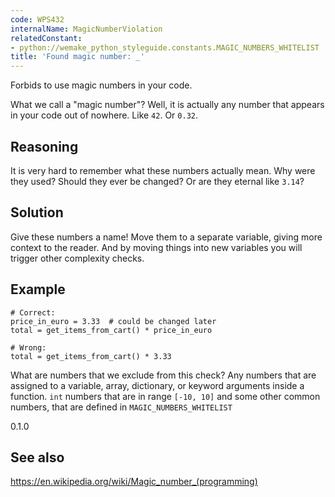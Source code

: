 ```yaml
---
code: WPS432
internalName: MagicNumberViolation
relatedConstant:
- python://wemake_python_styleguide.constants.MAGIC_NUMBERS_WHITELIST
title: 'Found magic number: _'
---
```


Forbids to use magic numbers in your code.

What we call a "magic number"? Well, it is actually any number that
appears in your code out of nowhere. Like `42`. Or `0.32`.

## Reasoning
It is very hard to remember what these numbers actually mean. Why
were they used? Should they ever be changed? Or are they eternal
like `3.14`?

## Solution
Give these numbers a name\! Move them to a separate variable, giving
more context to the reader. And by moving things into new variables
you will trigger other complexity checks.

## Example

    # Correct:
    price_in_euro = 3.33  # could be changed later
    total = get_items_from_cart() * price_in_euro
    
    # Wrong:
    total = get_items_from_cart() * 3.33

What are numbers that we exclude from this check? Any numbers that are
assigned to a variable, array, dictionary, or keyword arguments inside a
function. `int` numbers that are in range `[-10, 10]` and some other
common numbers, that are defined in
`MAGIC_NUMBERS_WHITELIST`

<div class="versionadded">

0.1.0

</div>

## See also
<https://en.wikipedia.org/wiki/Magic_number_(programming)>